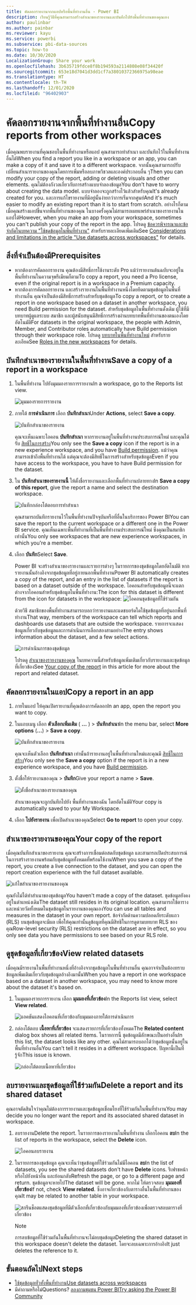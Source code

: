 ```yaml
---
title: คัดลอกรายงานจากแอปหรือพื้นที่ทำงานอื่น - Power BI
description: เรียนรู้วิธีที่คุณสามารถสร้างสำเนาของรายงานและบันทึกไปยังพื้นที่ทำงานของคุณเอง
author: paulinbar
ms.author: painbar
ms.reviewer: kayu
ms.service: powerbi
ms.subservice: pbi-data-sources
ms.topic: how-to
ms.date: 10/30/2020
LocalizationGroup: Share your work
ms.openlocfilehash: 3b635719fdce8f8b194593a2114808e08f34420f
ms.sourcegitcommit: 653e18d7041d3dd1cf7a38010372366975a98eae
ms.translationtype: HT
ms.contentlocale: th-TH
ms.lasthandoff: 12/01/2020
ms.locfileid: "96402903"
---
```

# <a name="copy-reports-from-other-workspaces"></a><span data-ttu-id="3b0dd-103">คัดลอกรายงานจากพื้นที่ทำงานอื่น</span><span class="sxs-lookup"><span data-stu-id="3b0dd-103">Copy reports from other workspaces</span></span>

<span data-ttu-id="3b0dd-104">เมื่อคุณพบรายงานที่คุณชอบในพื้นที่ทำงานหรือแอป คุณสามารถทำสำเนา และบันทึกไว้ในพื้นที่ทำงานอื่นได้</span><span class="sxs-lookup"><span data-stu-id="3b0dd-104">When you find a report you like in a workspace or an app, you can make a copy of it and save it to a different workspace.</span></span> <span data-ttu-id="3b0dd-105">จากนั้นคุณสามารถปรับเปลี่ยนสำเนารายงานของคุณโดยการเพิ่มหรือลบภาพวิชวลและองค์ประกอบอื่น ๆ</span><span class="sxs-lookup"><span data-stu-id="3b0dd-105">Then you can modify your copy of the report, adding or deleting visuals and other elements.</span></span> <span data-ttu-id="3b0dd-106">คุณไม่ต้องกังวลเกี่ยวกับการสร้างแบบจำลองข้อมูล</span><span class="sxs-lookup"><span data-stu-id="3b0dd-106">You don't have to worry about creating the data model.</span></span> <span data-ttu-id="3b0dd-107">แบบจำลองจะถูกสร้างไว้แล้วสำหรับคุณ</span><span class="sxs-lookup"><span data-stu-id="3b0dd-107">It's already created for you.</span></span> <span data-ttu-id="3b0dd-108">และการแก้ไขรายงานที่มีอยู่นั้นง่ายกว่าการเริ่มจากศูนย์</span><span class="sxs-lookup"><span data-stu-id="3b0dd-108">And it's much easier to modify an existing report than it is to start from scratch.</span></span> <span data-ttu-id="3b0dd-109">อย่างไรก็ตาม เมื่อคุณสร้างแอปขึ้นจากพื้นที่ทำงานของคุณ ในบางครั้งคุณไม่สามารถเผยแพร่สำเนาของรายงานในแอปได้</span><span class="sxs-lookup"><span data-stu-id="3b0dd-109">However, when you make an app from your workspace, sometimes you can't publish your copy of the report in the app.</span></span> <span data-ttu-id="3b0dd-110">โปรดดู [ข้อควรพิจารณาและข้อจำกัดในบทความ "ใช้ชุดข้อมูลในพื้นที่ทำงาน"](service-datasets-across-workspaces.md#considerations-and-limitations) สำหรับรายละเอียดเพิ่มเติม</span><span class="sxs-lookup"><span data-stu-id="3b0dd-110">See [Considerations and limitations in the article "Use datasets across workspaces"](service-datasets-across-workspaces.md#considerations-and-limitations) for details.</span></span>

## <a name="prerequisites"></a><span data-ttu-id="3b0dd-111">สิ่งที่จำเป็นต้องมี</span><span class="sxs-lookup"><span data-stu-id="3b0dd-111">Prerequisites</span></span>

- <span data-ttu-id="3b0dd-112">หากต้องการคัดลอกรายงาน คุณต้องมีสิทธิ์การใช้งานระดับ Pro แม้ว่ารายงานต้นฉบับจะอยู่ในพื้นที่ทำงานในความจุพรีเมียมก็ตาม</span><span class="sxs-lookup"><span data-stu-id="3b0dd-112">To copy a report, you need a Pro license, even if the original report is in a workspace in a Premium capacity.</span></span>
- <span data-ttu-id="3b0dd-113">หากต้องการคัดลอกรายงาน และสร้างรายงานในพื้นที่ทำงานหนึ่งโดยยึดตามชุดข้อมูลในพื้นที่ทำงานอื่น คุณจำเป็นต้องมีสิทธิ์การสร้างสำหรับชุดข้อมูล</span><span class="sxs-lookup"><span data-stu-id="3b0dd-113">To copy a report, or to create a report in one workspace based on a dataset in another workspace, you need Build permission for the dataset.</span></span> <span data-ttu-id="3b0dd-114">สำหรับชุดข้อมูลในพื้นที่ทำงานดั้งเดิม ผู้ใช้ที่มีบทบาทผู้ดูแลระบบ สมาชิก และผู้สนับสนุนมีสิทธิ์การสร้างผ่านบทบาทพื้นที่ทำงานของตนเองโดยอัตโนมัติ</span><span class="sxs-lookup"><span data-stu-id="3b0dd-114">For datasets in the original workspace, the people with Admin, Member, and Contributor roles automatically have Build permission through their workspace role.</span></span> <span data-ttu-id="3b0dd-115">โปรดดู [บทบาทในพื้นที่ทำงานใหม่](../collaborate-share/service-new-workspaces.md#roles-in-the-new-workspaces) สำหรับรายละเอียด</span><span class="sxs-lookup"><span data-stu-id="3b0dd-115">See [Roles in the new workspaces](../collaborate-share/service-new-workspaces.md#roles-in-the-new-workspaces) for details.</span></span>

## <a name="save-a-copy-of-a-report-in-a-workspace"></a><span data-ttu-id="3b0dd-116">บันทึกสำเนาของรายงานในพื้นที่ทำงาน</span><span class="sxs-lookup"><span data-stu-id="3b0dd-116">Save a copy of a report in a workspace</span></span>

1. <span data-ttu-id="3b0dd-117">ในพื้นที่ทำงาน ไปยังมุมมองรายการรายงาน</span><span class="sxs-lookup"><span data-stu-id="3b0dd-117">In a workspace, go to the Reports list view.</span></span>

    ![มุมมองรายการรายงาน](media/service-datasets-copy-reports/power-bi-report-list-view.png)

1. <span data-ttu-id="3b0dd-119">ภายใต้ **การดำเนินการ** เลือก **บันทึกสำเนา**</span><span class="sxs-lookup"><span data-stu-id="3b0dd-119">Under **Actions**, select **Save a copy**.</span></span>

    ![บันทึกสำเนาของรายงาน](media/service-datasets-copy-reports/power-bi-dataset-save-report-copy.png)

    <span data-ttu-id="3b0dd-121">คุณจะเห็นเฉพาะไอคอน **บันทึกสำเนา** หากรายงานอยู่ในพื้นที่ทำงานประสบการณ์ใหม่ และคุณได้รับ [สิทธิ์ในการสร้าง](service-datasets-build-permissions.md)</span><span class="sxs-lookup"><span data-stu-id="3b0dd-121">You only see the **Save a copy** icon if the report is in a new experience workspace, and you have [Build permission](service-datasets-build-permissions.md).</span></span> <span data-ttu-id="3b0dd-122">แม้ว่าคุณสามารถเข้าถึงพื้นที่ทำงานได้ แต่คุณจะต้องมีสิทธิ์ในการสร้างสำหรับชุดข้อมูล</span><span class="sxs-lookup"><span data-stu-id="3b0dd-122">Even if you have access to the workspace, you have to have Build permission for the dataset.</span></span>

3. <span data-ttu-id="3b0dd-123">ใน **บันทึกสำเนาของรายงานนี้** ให้ตั้งชื่อรายงานและเลือกพื้นที่ทำงานปลายทาง</span><span class="sxs-lookup"><span data-stu-id="3b0dd-123">In **Save a copy of this report**, give the report a name and select the destination workspace.</span></span>

    ![บันทึกกล่องโต้ตอบการทำสำเนา](media/service-datasets-copy-reports/power-bi-dataset-save-report.png)

    <span data-ttu-id="3b0dd-125">คุณสามารถบันทึกรายงานไว้ในพื้นที่ทำงานปัจจุบันหรือที่อื่นในบริการของ Power BI</span><span class="sxs-lookup"><span data-stu-id="3b0dd-125">You can save the report to the current workspace or a different one in the Power BI service.</span></span> <span data-ttu-id="3b0dd-126">คุณเห็นเฉพาะพื้นที่ทำงานที่เป็นพื้นที่ทำงานประสบการณ์ใหม่ ซึ่งคุณเป็นสมาชิกเท่านั้น</span><span class="sxs-lookup"><span data-stu-id="3b0dd-126">You only see workspaces that are new experience workspaces, in which you're a member.</span></span> 
  
4. <span data-ttu-id="3b0dd-127">เลือก **บันทึก**</span><span class="sxs-lookup"><span data-stu-id="3b0dd-127">Select **Save**.</span></span>

    <span data-ttu-id="3b0dd-128">Power BI จะสร้างสำเนาของรายงานและรายการต่างๆ ในรายการของชุดข้อมูลโดยอัตโนมัติ หากรายงานนั้นอ้างอิงจากชุดข้อมูลที่อยู่ภายนอกพื้นที่ทำงาน</span><span class="sxs-lookup"><span data-stu-id="3b0dd-128">Power BI automatically creates a copy of the report, and an entry in the list of datasets if the report is based on a dataset outside of the workspace.</span></span> <span data-ttu-id="3b0dd-129">ไอคอนสำหรับชุดข้อมูลนี้จะแตกต่างจากไอคอนสำหรับชุดข้อมูลในพื้นที่ทำงาน:</span><span class="sxs-lookup"><span data-stu-id="3b0dd-129">The icon for this dataset is different from the icon for datasets in the workspace:</span></span> ![ไอคอนชุดข้อมูลที่ใช้ร่วมกัน](media/service-datasets-discover-across-workspaces/power-bi-shared-dataset-icon.png)
    
    <span data-ttu-id="3b0dd-131">ด้วยวิธี สมาชิกของพื้นที่ทำงานสามารถบอกว่ารายงานและแดชบอร์ดใดใช้ชุดข้อมูลที่อยู่นอกพื้นที่ทำงาน</span><span class="sxs-lookup"><span data-stu-id="3b0dd-131">That way, members of the workspace can tell which reports and dashboards use datasets that are outside the workspace.</span></span> <span data-ttu-id="3b0dd-132">รายการจะแสดงข้อมูลเกี่ยวกับชุดข้อมูลและการดำเนินการเลือกสองสามอย่าง</span><span class="sxs-lookup"><span data-stu-id="3b0dd-132">The entry shows information about the dataset, and a few select actions.</span></span>

    ![การดำเนินการของชุดข้อมูล](media/service-datasets-across-workspaces/power-bi-dataset-actions.png)

    <span data-ttu-id="3b0dd-134">โปรดดู [สำเนาของรายงานของคุณ](#your-copy-of-the-report) ในบทความนี้สำหรับข้อมูลเพิ่มเติมเกี่ยวกับรายงานและชุดข้อมูลที่เกี่ยวข้อง</span><span class="sxs-lookup"><span data-stu-id="3b0dd-134">See [Your copy of the report](#your-copy-of-the-report) in this article for more about the report and related dataset.</span></span>

## <a name="copy-a-report-in-an-app"></a><span data-ttu-id="3b0dd-135">คัดลอกรายงานในแอป</span><span class="sxs-lookup"><span data-stu-id="3b0dd-135">Copy a report in an app</span></span>

1. <span data-ttu-id="3b0dd-136">ภายในแอป ให้คุณเปิดรายงานที่คุณต้องการคัดลอก</span><span class="sxs-lookup"><span data-stu-id="3b0dd-136">In an app, open the report you want to copy.</span></span>
2. <span data-ttu-id="3b0dd-137">ในแถบเมนู เลือก **ตัวเลือกเพิ่มเติม** ( **...** ) > **บันทึกสำเนา**</span><span class="sxs-lookup"><span data-stu-id="3b0dd-137">In the menu bar, select **More options** (**...**) > **Save a copy**.</span></span>

    ![บันทึกสำเนาของรายงาน](media/service-datasets-copy-reports/power-bi-save-copy.png)

    <span data-ttu-id="3b0dd-139">คุณจะเห็นตัวเลือก **บันทึกสำเนา** เท่านั้นถ้ารายงานอยู่ในพื้นที่ทำงานใหม่และคุณมี [สิทธิ์ในการสร้าง](service-datasets-build-permissions.md)</span><span class="sxs-lookup"><span data-stu-id="3b0dd-139">You only see the **Save a copy** option if the report is in a new experience workspace, and you have [Build permission](service-datasets-build-permissions.md).</span></span>

3. <span data-ttu-id="3b0dd-140">ตั้งชื่อให้รายงานของคุณ > **บันทึก**</span><span class="sxs-lookup"><span data-stu-id="3b0dd-140">Give your report a name > **Save**.</span></span>

    ![ตั้งชื่อสำเนาของรายงานของคุณ](media/service-datasets-copy-reports/power-bi-save-report-from-app.png)

    <span data-ttu-id="3b0dd-142">สำเนาของคุณจะถูกบันทึกไปยัง พื้นที่ทำงานของฉัน โดยอัตโนมัติ</span><span class="sxs-lookup"><span data-stu-id="3b0dd-142">Your copy is automatically saved to your My Workspace.</span></span>

4. <span data-ttu-id="3b0dd-143">เลือก **ไปยังรายงาน** เพื่อเปิดสำเนาของคุณ</span><span class="sxs-lookup"><span data-stu-id="3b0dd-143">Select **Go to report** to open your copy.</span></span>

## <a name="your-copy-of-the-report"></a><span data-ttu-id="3b0dd-144">สำเนาของรายงานของคุณ</span><span class="sxs-lookup"><span data-stu-id="3b0dd-144">Your copy of the report</span></span>

<span data-ttu-id="3b0dd-145">เมื่อคุณบันทึกสำเนาของรายงาน คุณจะสร้างการเชื่อมต่อสดกับชุดข้อมูล และสามารถเปิดประสบการณ์ในการสร้างรายงานพร้อมกับชุดข้อมูลทั้งหมดที่พร้อมใช้งาน</span><span class="sxs-lookup"><span data-stu-id="3b0dd-145">When you save a copy of the report, you create a live connection to the dataset, and you can open the report creation experience with the full dataset available.</span></span> 

![แก้ไขสำเนาของรายงานของคุณ](media/service-datasets-copy-reports/power-bi-edit-report-copy.png)

<span data-ttu-id="3b0dd-147">คุณยังไม่ได้ทำสำเนาของชุดข้อมูล</span><span class="sxs-lookup"><span data-stu-id="3b0dd-147">You haven't made a copy of the dataset.</span></span> <span data-ttu-id="3b0dd-148">ชุดข้อมูลยังคงอยู่ในตำแหน่งเดิม</span><span class="sxs-lookup"><span data-stu-id="3b0dd-148">The dataset still resides in its original location.</span></span> <span data-ttu-id="3b0dd-149">คุณสามารถใช้ตารางและหน่วยวัดทั้งหมดในชุดข้อมูลในรายงานของคุณเอง</span><span class="sxs-lookup"><span data-stu-id="3b0dd-149">You can use all tables and measures in the dataset in your own report.</span></span> <span data-ttu-id="3b0dd-150">ข้อจำกัดด้านความปลอดภัยระดับแถว (RLS) บนชุดข้อมูลจะมีผล เพื่อให้คุณเท่านั้นดูข้อมูลที่คุณมีสิทธิในการดูตามบทบาท RLS ของคุณ</span><span class="sxs-lookup"><span data-stu-id="3b0dd-150">Row-level security (RLS) restrictions on the dataset are in effect, so you only see data you have permissions to see based on your RLS role.</span></span>

## <a name="view-related-datasets"></a><span data-ttu-id="3b0dd-151">ดูชุดข้อมูลที่เกี่ยวข้อง</span><span class="sxs-lookup"><span data-stu-id="3b0dd-151">View related datasets</span></span>

<span data-ttu-id="3b0dd-152">เมื่อคุณมีรายงานในพื้นที่ทำงานหนึ่งที่อ้างอิงจากชุดข้อมูลในพื้นที่ทำงานอื่น คุณอาจจำเป็นต้องทราบข้อมูลเพิ่มเติมเกี่ยวกับชุดข้อมูลอ้างอิงมานั้น</span><span class="sxs-lookup"><span data-stu-id="3b0dd-152">When you have a report in one workspace based on a dataset in another workspace, you may need to know more about the dataset it's based on.</span></span>

1. <span data-ttu-id="3b0dd-153">ในมุมมองรายการรายงาน เลือก **มุมมองที่เกี่ยวข้อง**</span><span class="sxs-lookup"><span data-stu-id="3b0dd-153">In the Reports list view, select **View related**.</span></span>

    ![แอคชันแสดงไอคอนที่เกี่ยวข้องกับมุมมองภายใต้การดำเนินการ](media/service-datasets-copy-reports/power-bi-dataset-view-related.png)

1. <span data-ttu-id="3b0dd-155">กล่องโต้ตอบ **เนื้อหาที่เกี่ยวข้อง** จะแสดงรายการที่เกี่ยวข้องทั้งหมด</span><span class="sxs-lookup"><span data-stu-id="3b0dd-155">The **Related content** dialog box shows all related items.</span></span> <span data-ttu-id="3b0dd-156">ในรายการนี้ ชุดข้อมูลมีลักษณะเป็นอย่างอื่น</span><span class="sxs-lookup"><span data-stu-id="3b0dd-156">In this list, the dataset looks like any other.</span></span> <span data-ttu-id="3b0dd-157">คุณไม่สามารถบอกได้ว่าชุดข้อมูลนั้นอยู่ในพื้นที่ทำงานอื่น</span><span class="sxs-lookup"><span data-stu-id="3b0dd-157">You can't tell it resides in a different workspace.</span></span> <span data-ttu-id="3b0dd-158">ปัญหานี้เป็นที่รู้จัก</span><span class="sxs-lookup"><span data-stu-id="3b0dd-158">This issue is known.</span></span>
 
    ![กล่องโต้ตอบเนื้อหาที่เกี่ยวข้อง](media/service-datasets-copy-reports/power-bi-dataset-related.png)

## <a name="delete-a-report-and-its-shared-dataset"></a><span data-ttu-id="3b0dd-160">ลบรายงานและชุดข้อมูลที่ใช้ร่วมกัน</span><span class="sxs-lookup"><span data-stu-id="3b0dd-160">Delete a report and its shared dataset</span></span>

<span data-ttu-id="3b0dd-161">คุณอาจตัดสินใจว่าคุณไม่ต้องการรายงานและชุดข้อมูลเชื่อมโยงที่ใช้ร่วมกันในพื้นที่ทำงาน</span><span class="sxs-lookup"><span data-stu-id="3b0dd-161">You may decide you no longer want the report and its associated shared dataset in workspace.</span></span>

1. <span data-ttu-id="3b0dd-162">ลบรายงาน</span><span class="sxs-lookup"><span data-stu-id="3b0dd-162">Delete the report.</span></span> <span data-ttu-id="3b0dd-163">ในรายการของรายงานในพื้นที่ทำงาน เลือกไอคอน **ลบ**</span><span class="sxs-lookup"><span data-stu-id="3b0dd-163">In the list of reports in the workspace, select the **Delete** icon.</span></span>

    ![ไอคอนลบรายงาน](media/service-datasets-across-workspaces/power-bi-datasets-delete-report.png)

2. <span data-ttu-id="3b0dd-165">ในรายการของชุดข้อมูล คุณจะเห็นว่าชุดข้อมูลที่ใช้ร่วมกันไม่มีไอคอน **ลบ**</span><span class="sxs-lookup"><span data-stu-id="3b0dd-165">In the list of datasets, you see the shared datasets don't have **Delete** icons.</span></span> <span data-ttu-id="3b0dd-166">รีเฟรชหน้า หรือไปยังหน้าอื่น และย้อนกลับ</span><span class="sxs-lookup"><span data-stu-id="3b0dd-166">Refresh the page, or go to a different page and return.</span></span> <span data-ttu-id="3b0dd-167">ชุดข้อมูลจะหายไป</span><span class="sxs-lookup"><span data-stu-id="3b0dd-167">The dataset will be gone.</span></span> <span data-ttu-id="3b0dd-168">หากไม่ ให้ตรวจสอบ **มุมมองที่เกี่ยวข้อง**</span><span class="sxs-lookup"><span data-stu-id="3b0dd-168">If not, check **View related**.</span></span> <span data-ttu-id="3b0dd-169">ซึ่งอาจเกี่ยวข้องกับตารางอื่นในพื้นที่ทำงานของคุณ</span><span class="sxs-lookup"><span data-stu-id="3b0dd-169">It may be related to another table in your workspace.</span></span>

    ![สกรีนช็อตแสดงชุดข้อมูลที่มีตัวเลือกที่เกี่ยวข้องกับมุมมองที่เกี่ยวข้องเพื่อตรวจสอบตารางที่เกี่ยวข้อง](media/service-datasets-across-workspaces/power-bi-dataset-view-related-icon.png)

    > [!NOTE]
    > <span data-ttu-id="3b0dd-171">การลบข้อมูลที่ใช้ร่วมกันในพื้นที่ทำงานจะไม่ลบชุดข้อมูล</span><span class="sxs-lookup"><span data-stu-id="3b0dd-171">Deleting the shared dataset in this workspace doesn't delete the dataset.</span></span> <span data-ttu-id="3b0dd-172">โดยจะลบเฉพาะการอ้างอิง</span><span class="sxs-lookup"><span data-stu-id="3b0dd-172">It just deletes the reference to it.</span></span>


## <a name="next-steps"></a><span data-ttu-id="3b0dd-173">ขั้นตอนถัดไป</span><span class="sxs-lookup"><span data-stu-id="3b0dd-173">Next steps</span></span>

- [<span data-ttu-id="3b0dd-174">ใช้ชุดข้อมูลทั่วทั้งพื้นที่ทำงาน</span><span class="sxs-lookup"><span data-stu-id="3b0dd-174">Use datasets across workspaces</span></span>](service-datasets-across-workspaces.md)
- <span data-ttu-id="3b0dd-175">มีคำถามหรือไม่</span><span class="sxs-lookup"><span data-stu-id="3b0dd-175">Questions?</span></span> [<span data-ttu-id="3b0dd-176">ลองถามชุมชน Power BI</span><span class="sxs-lookup"><span data-stu-id="3b0dd-176">Try asking the Power BI Community</span></span>](https://community.powerbi.com/)
